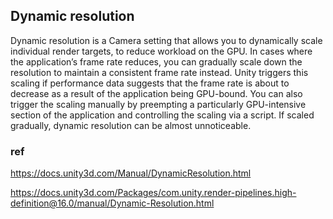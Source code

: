 ## Dynamic resolution

Dynamic resolution is a Camera setting that allows you to dynamically scale individual render targets, to reduce workload on the GPU. In cases where the application’s frame rate reduces, you can gradually scale down the resolution to maintain a consistent frame rate instead. Unity triggers this scaling if performance data suggests that the frame rate is about to decrease as a result of the application being GPU-bound. You can also trigger the scaling manually by preempting a particularly GPU-intensive section of the application and controlling the scaling via a script. If scaled gradually, dynamic resolution can be almost unnoticeable.
 
 
 






### ref
https://docs.unity3d.com/Manual/DynamicResolution.html

https://docs.unity3d.com/Packages/com.unity.render-pipelines.high-definition@16.0/manual/Dynamic-Resolution.html

